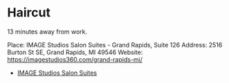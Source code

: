 # Haircut

13 minutes away from work.

Place: IMAGE Studios Salon Suites - Grand Rapids, Suite 126
Address: 2516 Burton St SE, Grand Rapids, MI 49546
Website: https://imagestudios360.com/grand-rapids-mi/

- [IMAGE Studios Salon Suites](https://maps.app.goo.gl/XHG2xjmS6RJwJA7V6)
